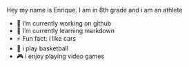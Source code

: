 
 Hey my name is Enrique. I am in 8th grade and i am an athlete 
 
- 🔭 I’m currently working on github
- 🌱 I’m currently learning markdown 
- ⚡ Fun fact: i like cars 
- 🏀 i play basketball 
- 🎮 i enjoy playing video games 
